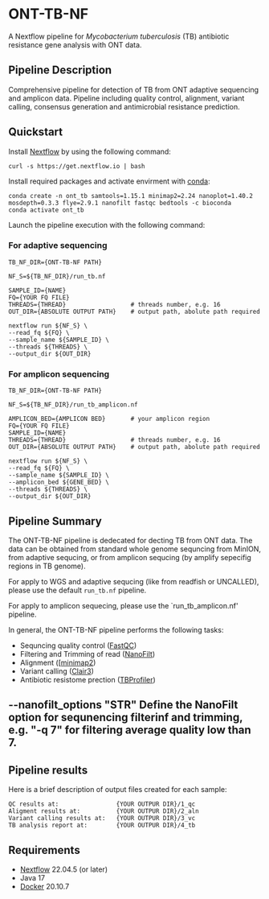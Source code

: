 # ONT-TB-NF
A Nextflow pipeline for *Mycobacterium tuberculosis* (TB) antibiotic resistance gene analysis with ONT data.


## Pipeline Description


Comprehensive pipeline for detection of TB from ONT adaptive sequencing and amplicon data. 
Pipeline including quality control, alignment, variant calling, consensus generation and antimicrobial resistance prediction. 

## Quickstart 

Install [Nextflow](https://www.nextflow.io/) by using the following command: 

    curl -s https://get.nextflow.io | bash 
    
Install required packages and activate envirment with [conda](https://conda.io/projects/conda/en/latest/index.html):
    
    conda create -n ont_tb samtools=1.15.1 minimap2=2.24 nanoplot=1.40.2 mosdepth=0.3.3 flye=2.9.1 nanofilt fastqc bedtools -c bioconda
    conda activate ont_tb


Launch the pipeline execution with the following command: 


### For adaptive sequencing

```
TB_NF_DIR={ONT-TB-NF PATH}

NF_S=${TB_NF_DIR}/run_tb.nf

SAMPLE_ID={NAME}
FQ={YOUR FQ FILE}
THREADS={THREAD}                  # threads number, e.g. 16
OUT_DIR={ABSOLUTE OUTPUT PATH}    # output path, abolute path required

nextflow run ${NF_S} \
--read_fq ${FQ} \
--sample_name ${SAMPLE_ID} \
--threads ${THREADS} \
--output_dir ${OUT_DIR}

```

### For amplicon sequencing

```
TB_NF_DIR={ONT-TB-NF PATH}

NF_S=${TB_NF_DIR}/run_tb_amplicon.nf

AMPLICON_BED={AMPLICON BED}       # your amplicon region 
FQ={YOUR FQ FILE}
SAMPLE_ID={NAME}
THREADS={THREAD}                  # threads number, e.g. 16
OUT_DIR={ABSOLUTE OUTPUT PATH}    # output path, abolute path required

nextflow run ${NF_S} \
--read_fq ${FQ} \
--sample_name ${SAMPLE_ID} \
--amplicon_bed ${GENE_BED} \
--threads ${THREADS} \
--output_dir ${OUT_DIR}

```

## Pipeline Summary

The ONT-TB-NF pipeline is dedecated for decting TB from ONT data. The data can be obtained from standard whole genome sequncing from MinION, from adaptive sequcing, or from amplicon sequcing (by amplify sepecifig regions in TB genome). 

For apply to WGS and adaptive sequcing (like from readfish or UNCALLED), please use the default `run_tb.nf` pipeline. 

For apply to amplicon sequecing, please use the `run_tb_amplicon.nf' pipeline. 

In general, the ONT-TB-NF pipeline performs the following tasks:

- Sequncing quality control ([FastQC](https://www.bioinformatics.babraham.ac.uk/projects/fastqc/))
- Filtering and Trimming of read ([NanoFilt](https://github.com/wdecoster/nanofilt))
- Alignment ([[minimap2](https://github.com/lh3/minimap2))
- Variant calling ([Clair3](https://github.com/HKU-BAL/Clair3))
- Antibiotic resistome prection ([TBProfiler](https://github.com/jodyphelan/TBProfiler))


--nanofilt_options "STR"    Define the NanoFilt option for sequnencing filterinf and trimming, e.g. "-q 7" for filtering average quality low than 7.
--

## Pipeline results


Here is a brief description of output files created for each sample:
```
QC results at:                {YOUR OUTPUR DIR}/1_qc
Aligment results at:          {YOUR OUTPUR DIR}/2_aln
Variant calling results at:   {YOUR OUTPUR DIR}/3_vc
TB analysis report at:        {YOUR OUTPUR DIR}/4_tb
```

## Requirements 

* [Nextflow](https://www.nextflow.io) 22.04.5 (or later)
* Java 17 
* [Docker](https://www.docker.com/) 20.10.7 

